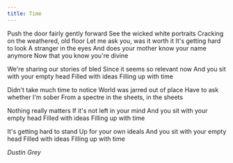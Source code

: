 ```yaml
---
title: Time
---
```


Push the door fairly gently forward
See the wicked white portraits
Cracking on the weathered, old floor
Let me ask you, was it worth it
It's getting hard to look
A stranger in the eyes
And does your mother know your name anymore
Now that you know you're divine

We're sharing our stories of bled
Since it seems so relevant now
And you sit with your empty head
Filled with ideas
Filling up with time

Didn't take much time to notice
World was jarred out of place
Have to ask whether I'm sober
From a spectre in the sheets, in the sheets

Nothing really matters
If it's not left in your mind
And you sit with your empty head
Filled with ideas
Filling up with time

It's getting hard to stand
Up for your own ideals
And you sit with your empty head
Filled with ideas
Filling up with time
  
*Dustin Grey*
